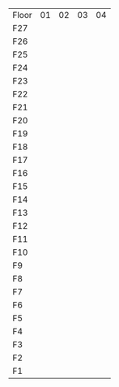 |       |      |      |      |      |
| :---- | :--: | :--: | :--: | :--: |
| Floor |  01  |  02  |  03  |  04  |
| F27   |      |      |      |      |
| F26   |      |      |      |      |
| F25   |      |      |      |      |
| F24   |      |      |      |      |
| F23   |      |      |      |      |
| F22   |      |      |      |      |
| F21   |      |      |      |      |
| F20   |      |      |      |      |
| F19   |      |      |      |      |
| F18   |      |      |      |      |
| F17   |      |      |      |      |
| F16   |      |      |      |      |
| F15   |      |      |      |      |
| F14   |      |      |      |      |
| F13   |      |      |      |      |
| F12   |      |      |      |      |
| F11   |      |      |      |      |
| F10   |      |      |      |      |
| F9    |      |      |      |      |
| F8    |      |      |      |      |
| F7    |      |      |      |      |
| F6    |      |      |      |      |
| F5    |      |      |      |      |
| F4    |      |      |      |      |
| F3    |      |      |      |      |
| F2    |      |      |      |      |
| F1    |      |      |      |      |

